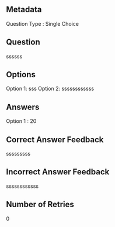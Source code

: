 ## Metadata
Question Type : Single Choice

## Question
ssssss

## Options
Option 1: sss
Option 2: ssssssssssss

## Answers
Option 1 : 20

## Correct Answer Feedback
sssssssss

## Incorrect Answer Feedback
ssssssssssss

## Number of Retries
0

